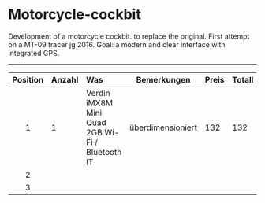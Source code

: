 # Motorcycle-cockbit
Development of a motorcycle cockbit. to replace the original. First attempt on a MT-09 tracer jg 2016. Goal: a modern and clear interface with integrated GPS.
___

| Position | Anzahl | Was                                             | Bemerkungen       | Preis | Totall |
|:----------:|:--------|:-------------------------------------------------|-------------------|-------|--------|
| 1        | 1      | Verdin iMX8M Mini Quad 2GB Wi-Fi / Bluetooth IT | überdimensioniert | 132   | 132    |
| 2        |        |                                                 |                   |       |        |
| 3        |        |                                                 |                   |       |        |
